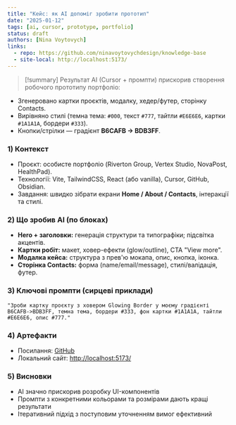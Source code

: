 ```yaml
---
title: "Кейс: як AI допоміг зробити прототип"
date: "2025-01-12"
tags: [ai, cursor, prototype, portfolio]
status: draft
authors: [Nina Voytovych]
links:
  - repo: https://github.com/ninavoytovychdesign/knowledge-base
  - site-local: http://localhost:5173/
---
```


> [!summary] Результат
AI (Cursor + промпти) прискорив створення робочого прототипу портфоліо:
- Згенеровано картки проєктів, модалку, хедер/футер, сторінку Contacts.
- Вирівняно стилі (темна тема: `#000`, текст `#777`, тайтли `#E6E6E6`, картки `#1A1A1A`, бордери `#333`).
- Кнопки/стрілки — градієнт **B6CAFB → BDB3FF**.

### 1) Контекст
- Проєкт: особисте портфоліо (Riverton Group, Vertex Studio, NovaPost, HealthPad).
- Технології: Vite, TailwindCSS, React (або vanilla), Cursor, GitHub, Obsidian.
- Завдання: швидко зібрати екрани **Home / About / Contacts**, інтеракції та стилі.

### 2) Що зробив AI (по блоках)
- **Hero + заголовки:** генерація структури та типографіки; підсвітка акцентів.
- **Картки робіт:** макет, ховер-ефекти (glow/outline), CTA "View more".
- **Модалка кейса:** структура з прев'ю мокапа, опис, кнопка, іконка.
- **Сторінка Contacts:** форма (name/email/message), стилі/валідація, футер.

### 3) Ключові промпти (сирцеві приклади)
```text
"Зроби картку проєкту з ховером Glowing Border у моєму градієнті B6CAFB->BDB3FF, темна тема, бордери #333, фон картки #1A1A1A, тайтли #E6E6E6, опис #777."
```

### 4) Артефакти
- Посилання: [GitHub](https://github.com/ninavoytovychdesign/knowledge-base)
- Локальний сайт: [http://localhost:5173/](http://localhost:5173/)

### 5) Висновки
- AI значно прискорив розробку UI-компонентів
- Промпти з конкретними кольорами та розмірами дають кращі результати
- Ітеративний підхід з поступовим уточненням вимог ефективний
